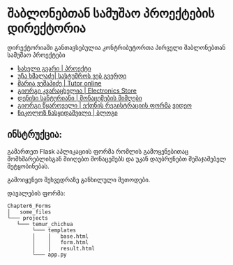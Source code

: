 # შაბლონებთან სამუშაო პროექტების დირექტორია

დირექტორიაში განთავსებულია კონტრიბუტორთა პირველი შაბლონებთან სამუშაო პროექტები

- [სახელი გვარი | პროექტი](/მისამართი)
- [უჩა ხმალაძე| სასტუმროს ვებ გვერდი](/Chapter6_Forms/Projects/ucha_khmaladze)
- [მარია ვეშაპიძე | Tutor online](/Chapter6_Forms/Projects/maria_veshapidze/app.py)
- [გიორგი კვარაცხელია | Electronics Store](/Chapter6_Forms/Projects/Giorgi_Kvaratskhelia/app.py)
- [დენისი სანტურიანი | მონაცემების მიმღები](/Chapter6_Forms/Projects/denis_santuryan/app.py)
- [გიორგი წყაროველი | ექთნის რეგისტრაციის ფორმა](/Chapter6_Forms/Projects/giorgi_tskaroveli) [ვიდეო](https://drive.google.com/file/d/13r3tCPpe4lXptuDzpn-fSxEil1aSQhbY/view?usp=sharing)
- [ნიკოლოზ ნასყიდაშვილი | ბლოგი](/Chapter6_Forms/Projects/Nikoloz_Naskidashvili)

## ინსტრუქცია:

გამართეთ Flask აპლიკაციის ფორმა რომლის გამოყენებითაც მომხმარებლისგან მიიღებთ მონაცემებს და უკან დაუბრუნებთ შემაჯამებელ შეტყობინებას.

გამოიყენეთ შეხვედრაზე განხილული მეთოდები.

დავალების ფორმა:
```
Chapter6_Forms
│   some_files
└─── projects
   └─── temur_chichua
        └─── templates
        │    │   base.html
        │    │   form.html
        │    │   result.html
        └─── app.py
```
